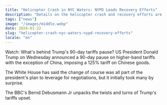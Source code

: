 ```yaml
---
title: "Helicopter Crash in NYC Waters: NYPD Leads Recovery Efforts"
description: "Details on the helicopter crash and recovery efforts are ongoing."
tags: ["news"]
image: "/images/middle.webp"
date: 2024-01-22
slug: "helicopter-crash-nyc-waters-nypd-recovery-efforts"
locale: "en"
---
```


Watch: What's behind Trump's 90-day tariffs pause?
US President Donald Trump on Wednesday announced a 90-day pause on higher-band tariffs with the exception of China, imposing a 125% tariff on Chinese goods.

The White House has said the change of course was all part of the president's plan to leverage for negotiations, but it initially took many by surprise.

The BBC's Bernd Debusmann Jr unpacks the twists and turns of Trump's tariffs upset.

